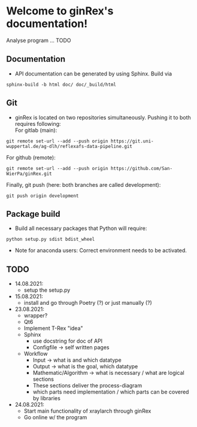 # Welcome to ginRex's documentation!

Analyse program ... TODO

## Documentation
+ API documentation can be generated by using Sphinx. Build via
```
sphinx-build -b html doc/ doc/_build/html
```

## Git
+ ginRex is located on two repositories simultaneously. Pushing it to both requires following:<br>
For gitlab (main):
```
git remote set-url --add --push origin https://git.uni-wuppertal.de/ag-dlh/reflexafs-data-pipeline.git
```
For github (remote):
```
git remote set-url --add --push origin https://github.com/San-WierPa/ginRex.git
```
Finally, git push (here: both branches are called development):
```
git push origin development
```

## Package build
+ Build all necessary packages that Python will require:
```
python setup.py sdist bdist_wheel
```
 + Note for anaconda users: Correct environment needs to be activated.

## TODO
+ 14.08.2021:
  + setup the setup.py
+ 15.08.2021:
  + install and go through Poetry (?) or just manually (?)
+ 23.08.2021:
  + wrapper?
  + Qt6
  + Implement T-Rex "idea"
  + Sphinx
    + use docstring for doc of API
    + Configfile -> self written pages
  + Workflow
    + Input -> what is and which datatype
    + Output -> what is the goal, which datatype 
    + Mathematic/Algorithm -> what is necessary / what are logical sections
    + These sections deliver the process-diagram
    + which parts need implementation / which parts can be covered by libraries
+ 24.08.2021:
  + Start main functionality of xraylarch through ginRex
  + Go online w/ the program

